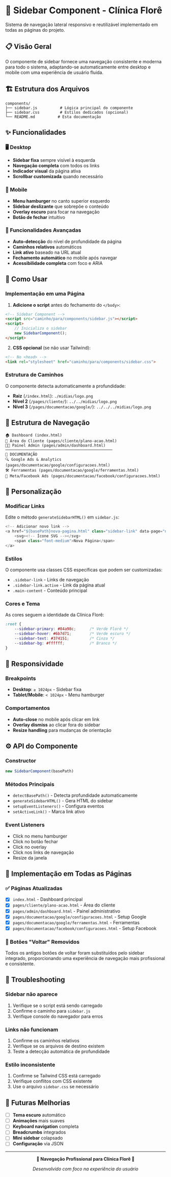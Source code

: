 # 🧭 Sidebar Component - Clínica Florê

Sistema de navegação lateral responsivo e reutilizável implementado em todas as páginas do projeto.

## 📋 Visão Geral

O componente de sidebar fornece uma navegação consistente e moderna para todo o sistema, adaptando-se automaticamente entre desktop e mobile com uma experiência de usuário fluida.

## 🏗️ Estrutura dos Arquivos

```
components/
├── sidebar.js          # Lógica principal do componente
├── sidebar.css         # Estilos dedicados (opcional)
└── README.md          # Esta documentação
```

## ✨ Funcionalidades

### 🖥️ Desktop
- **Sidebar fixa** sempre visível à esquerda
- **Navegação completa** com todos os links
- **Indicador visual** da página ativa
- **Scrollbar customizada** quando necessário

### 📱 Mobile
- **Menu hamburger** no canto superior esquerdo
- **Sidebar deslizante** que sobrepõe o conteúdo
- **Overlay escuro** para focar na navegação
- **Botão de fechar** intuitivo

### 🎯 Funcionalidades Avançadas
- **Auto-detecção** do nível de profundidade da página
- **Caminhos relativos** automáticos
- **Link ativo** baseado na URL atual
- **Fechamento automático** no mobile após navegar
- **Acessibilidade completa** com foco e ARIA

## 🚀 Como Usar

### Implementação em uma Página

1. **Adicione o script** antes do fechamento do `</body>`:

```html
<!-- Sidebar Component -->
<script src="caminho/para/components/sidebar.js"></script>
<script>
    // Inicializa o sidebar
    new SidebarComponent();
</script>
```

2. **CSS opcional** (se não usar Tailwind):

```html
<!-- No <head> -->
<link rel="stylesheet" href="caminho/para/components/sidebar.css">
```

### Estrutura de Caminhos

O componente detecta automaticamente a profundidade:

- **Raiz** (`/index.html`): `./midias/logo.png`
- **Nível 2** (`/pages/cliente/`): `../../midias/logo.png`  
- **Nível 3** (`/pages/documentacao/google/`): `../../../midias/logo.png`

## 🎨 Estrutura de Navegação

```
🏠 Dashboard (index.html)
👤 Área do Cliente (pages/cliente/plano-acao.html)
👨‍💼 Painel Admin (pages/admin/dashboard.html)
───────────────────────────────────────────────
📖 DOCUMENTAÇÃO
🔍 Google Ads & Analytics (pages/documentacao/google/configuracoes.html)
🛠️ Ferramentas (pages/documentacao/google/ferramentas.html)
📘 Meta/Facebook Ads (pages/documentacao/facebook/configuracoes.html)
```

## 🔧 Personalização

### Modificar Links

Edite o método `generateSidebarHTML()` em `sidebar.js`:

```javascript
<!-- Adicionar novo link -->
<a href="${basePath}nova-pagina.html" class="sidebar-link" data-page="nova">
    <svg><!-- Ícone SVG --></svg>
    <span class="font-medium">Nova Página</span>
</a>
```

### Estilos

O componente usa classes CSS específicas que podem ser customizadas:

- `.sidebar-link` - Links de navegação
- `.sidebar-link.active` - Link da página atual
- `.main-content` - Conteúdo principal

### Cores e Tema

As cores seguem a identidade da Clínica Florê:

```css
:root {
    --sidebar-primary: #84a98c;      /* Verde Florê */
    --sidebar-hover: #6b7d71;        /* Verde escuro */
    --sidebar-text: #374151;         /* Cinza */
    --sidebar-bg: #ffffff;           /* Branco */
}
```

## 📱 Responsividade

### Breakpoints
- **Desktop**: `≥ 1024px` - Sidebar fixa
- **Tablet/Mobile**: `< 1024px` - Menu hamburger

### Comportamentos
- **Auto-close** no mobile após clicar em link
- **Overlay dismiss** ao clicar fora do sidebar
- **Resize handling** para mudanças de orientação

## ⚙️ API do Componente

### Constructor
```javascript
new SidebarComponent(basePath)
```

### Métodos Principais
- `detectBasePath()` - Detecta profundidade automaticamente
- `generateSidebarHTML()` - Gera HTML do sidebar
- `setupEventListeners()` - Configura eventos
- `setActiveLink()` - Marca link ativo

### Event Listeners
- Click no menu hamburger
- Click no botão fechar
- Click no overlay
- Click nos links de navegação
- Resize da janela

## 🎯 Implementação em Todas as Páginas

### ✅ Páginas Atualizadas

- [x] `index.html` - Dashboard principal
- [x] `pages/cliente/plano-acao.html` - Área do cliente
- [x] `pages/admin/dashboard.html` - Painel administrativo
- [x] `pages/documentacao/google/configuracoes.html` - Setup Google
- [x] `pages/documentacao/google/ferramentas.html` - Ferramentas
- [x] `pages/documentacao/facebook/configuracoes.html` - Setup Facebook

### 🔄 Botões "Voltar" Removidos

Todos os antigos botões de voltar foram substituídos pelo sidebar integrado, proporcionando uma experiência de navegação mais profissional e consistente.

## 🐛 Troubleshooting

### Sidebar não aparece
1. Verifique se o script está sendo carregado
2. Confirme o caminho para `sidebar.js`
3. Verifique console do navegador para erros

### Links não funcionam
1. Confirme os caminhos relativos
2. Verifique se os arquivos de destino existem
3. Teste a detecção automática de profundidade

### Estilo inconsistente
1. Confirme se Tailwind CSS está carregado
2. Verifique conflitos com CSS existente
3. Use o arquivo `sidebar.css` se necessário

## 🔄 Futuras Melhorias

- [ ] **Tema escuro** automático
- [ ] **Animações** mais suaves
- [ ] **Keyboard navigation** completa
- [ ] **Breadcrumbs** integrados
- [ ] **Mini sidebar** colapsado
- [ ] **Configuração** via JSON

---

<div align="center">

**🌟 Navegação Profissional para Clínica Florê 🌟**

*Desenvolvido com foco na experiência do usuário*

</div> 
